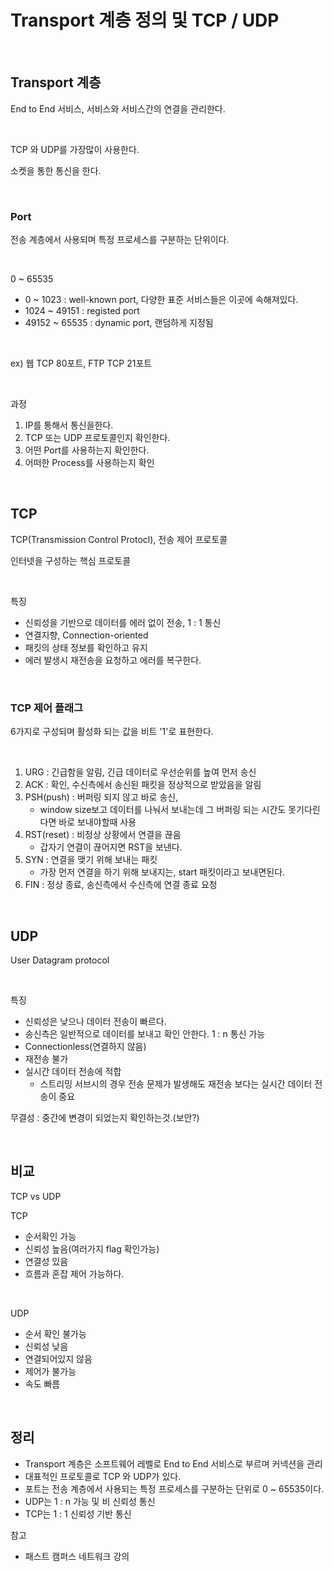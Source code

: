 # Transport 계층 정의 및 TCP / UDP

<br>

## Transport 계층

End to End 서비스, 서비스와 서비스간의 연결을 관리한다.

<br>

TCP 와 UDP를 가장많이 사용한다.

소켓을 통한 통신을 한다.

<br>

### Port

전송 계층에서 사용되며 특정 프로세스를 구분하는 단위이다.

<br>

0 ~ 65535

- 0 ~ 1023 : well-known port, 다양한 표준 서비스들은 이곳에 속해져있다.
- 1024 ~ 49151 : registed port
- 49152 ~ 65535 : dynamic port, 랜덤하게 지정됨

<br>

ex) 웹 TCP 80포트, FTP TCP 21포트

<br>

과정

1. IP를 통해서 통신을한다.
2. TCP 또는 UDP 프로토콜인지 확인한다.
3. 어떤 Port를 사용하는지 확인한다.
4. 어떠한 Process를 사용하는지 확인

<br>

## TCP

TCP(Transmission Control Protocl), 전송 제어 프로토콜

인터넷을 구성하는 핵심 프로토콜

<br>

특징

- 신뢰성을 기반으로 데이터를 에러 없이 전송, 1 : 1 통신
- 연결지향, Connection-oriented
- 패킷의 상태 정보를 확인하고 유지
- 에러 발생시 재전송을 요청하고 에러를 복구한다.

<br>

### TCP 제어 플래그

6가지로 구성되며 활성화 되는 값을 비트 '1'로 표현한다.

<br>

1. URG : 긴급함을 알림, 긴급 데이터로 우선순위를 높여 먼저 송신
2. ACK : 확인, 수신측에서 송신된 패킷을 정상적으로 받았음을 알림
3. PSH(push) : 버퍼링 되지 않고 바로 송신,
   - window size보고 데이터를 나눠서 보내는데 그 버퍼링 되는 시간도 못기다린다면 바로 보내야할때 사용
4. RST(reset) : 비정상 상황에서 연결을 끊음
   - 갑자기 연결이 끊어지면 RST을 보낸다.
5. SYN : 연결을 맺기 위해 보내는 패킷
   - 가장 먼저 연결을 하기 위해 보내지는, start 패킷이라고 보내면된다.
6. FIN : 정상 종료, 송신측에서 수신측에 연결 종료 요청

<br>

## UDP

User Datagram protocol

<br>

특징

- 신뢰성은 낮으나 데이터 전송이 빠르다.
- 송신측은 일반적으로 데이터를 보내고 확인 안한다. 1 : n 통신 가능
- Connectionless(연결하지 않음)
- 재전송 불가
- 실시간 데이터 전송에 적합
  - 스트리밍 서브시의 경우 전송 문제가 발생해도 재전송 보다는 실시간 데이터 전송이 중요

무결성 : 중간에 변경이 되었는지 확인하는것.(보안?)

<br>

## 비교

TCP vs UDP

TCP

- 순서확인 가능
- 신뢰성 높음(여러가지 flag 확인가능)
- 연결성 있음
- 흐름과 혼잡 제어 가능하다.

<br>

UDP

- 순서 확인 불가능
- 신뢰성 낮음
- 연결되어있지 않음
- 제어가 불가능
- 속도 빠름

<br>

## 정리

- Transport 계층은 소프트웨어 레벨로 End to End 서비스로 부르며 커넥션을 관리
- 대표적인 프로토콜로 TCP 와 UDP가 있다.
- 포트는 전송 계층에서 사용되는 특정 프로세스를 구분하는 단위로 0 ~ 65535이다.
- UDP는 1 : n 가능 및 비 신뢰성 통신
- TCP는 1 : 1 신뢰성 기반 통신

참고

- 패스트 캠퍼스 네트워크 강의
